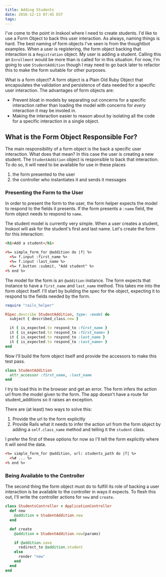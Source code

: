 ```yaml
---
title: Adding Students
date: 2016-12-13 07:45 EST
tags:
---
```


I've come to the point in Inskool where I need to create students. I'd like to use a Form Object to back this user interaction. As always, naming things is hard. The best naming of form objects I've seen is from the thoughtbot examples. When a user is registering, the form object backing that interaction is a `Registration` object. My user is adding a student. Calling this an `Enrollment` would be more than is called for in this situation. For now, I'm going to use `StudentAddition` though I may need to go back later to refactor this to make the form suitable for other purposes.

What is a form object? A form object is a Plain Old Ruby Object that encapsulates the validation and persistence of data needed for a specific user interaction. The advantages of form objects are:

*   Prevent bloat in models by separating out concerns for a specific interaction rather than loading the model with concerns for *every* interaction it may be involed in.
*   Making the interaction easier to reason about by isolating all the code for a specific interaction in a single object.

## What is the Form Object Responsible For?

The main responsibility of a form object is the back a specific user interaction. What does that mean? In this case the user is creating a new student. The `StudentAddition` object is responsible to back that interaction. To do so, it will need to be available for use in these places

1.  the form presented to the user
2.  the controller who instantiates it and sends it messages

### Presenting the Form to the User

In order to present the form to the user, the form helper expects the model to respond to the fields it presents. If the form presents a `:name` field, the form object needs to respond to `name`.

The student model is currently very simple. When a user creates a student, Inskool will ask for the student's first and last name. Let's create the form for this interaction:

```html
<h1>Add a student</h1>

<%= simple_form_for @addition do |f| %>
  <%= f.input :first_name %>
  <%= f.input :last_name %>
  <%= f.button :submit, "Add student" %>
<% end %>
```

The model for the form is an `@addition` instance. The form expects that instance to have a `first_name` and `last_name` method. This takes me into the form object itself. I'll start by building the spec for the object, expecting it to respond to the fields needed by the form.

```ruby
require "rails_helper"

RSpec.describe StudentAddition, type: :model do
  subject { described_class.new }

  it { is_expected.to respond_to :first_name }
  it { is_expected.to respond_to :first_name= }
  it { is_expected.to respond_to :last_name }
  it { is_expected.to respond_to :last_name= }
end
```

Now I'll build the form object itself and provide the accessors to make this test pass.

```ruby
class StudentAddition
  attr_accessor :first_name, :last_name
end
```

I try to load this in the browser and get an error. The form infers the action url from the model given to the form. The app doesn't have a route for student_additions so it raises an exception.

There are (at least) two ways to solve this:

1. Provide the url to the form explicitly
2. Provide Rails what it needs to infer the action url from the form object by adding a `self.class_name` method and telling it the `student` class.

I prefer the first of these options for now so I'll tell the form explicitly where it will send the data.

```html
<%= simple_form_for @addition, url: students_path do |f| %>
  <%# ... %>
<% end %>
```

### Being Available to the Controller

The second thing the form object must do to fulfill its role of backing a user interaction is be available to the controller in ways it expects. To flesh this out, I'll write the controller actions for `new` and `create`.

```ruby
class StudentsController < ApplicationController
  def new
    @addition = StudentAddition.new
  end

  def create
    @addition = StudentAddition.new(params)

    if @addition.save
      redirect_to @addition.student
    else
      render "new"
    end
  end
end
```
